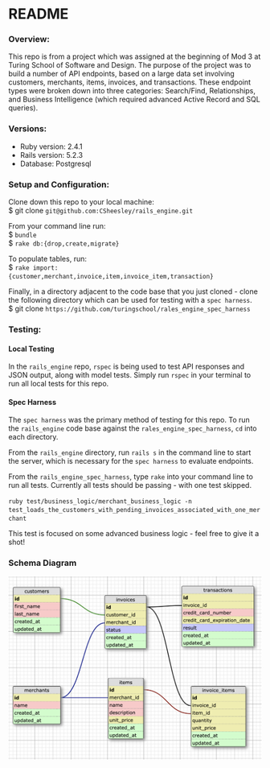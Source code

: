 # README

### Overview:
  This repo is from a project which was assigned at the beginning of Mod 3 at Turing School of Software and Design. The purpose of the project was to build a number of API endpoints, based on a large data set involving customers, merchants, items, invoices, and transactions. These endpoint types were broken down into three categories: Search/Find, Relationships, and Business Intelligence (which required advanced Active Record and SQL queries).

### Versions:

* Ruby version: 2.4.1
* Rails version: 5.2.3
* Database: Postgresql

### Setup and Configuration:

  Clone down this repo to your local machine:\
  $ git clone `git@github.com:CSheesley/rails_engine.git`

  From your command line run:\
  $ `bundle`\
  $ `rake db:{drop,create,migrate}`

  To populate tables, run:\
  $ `rake import:{customer,merchant,invoice,item,invoice_item,transaction}`

  Finally, in a directory adjacent to the code base that you just cloned - clone the following directory which can be used for testing with a `spec harness`.\
  $ git clone `https://github.com/turingschool/rales_engine_spec_harness`

### Testing:

#### Local Testing

  In the `rails_engine` repo, `rspec` is being used to test API responses and JSON output, along with model tests. Simply run `rspec` in your terminal to run all local tests for this repo.

#### Spec Harness

  The `spec harness` was the primary method of testing for this repo. To run the `rails_engine` code base against the `rales_engine_spec_harness`, `cd` into each directory.

  From the `rails_engine` directory, run `rails s` in the command line to start the server, which is necessary for the `spec harness` to evaluate endpoints.

  From the `rails_engine_spec_harness`, type `rake` into your command line to run all tests. Currently all tests should be passing - with one test skipped.

  `ruby test/business_logic/merchant_business_logic -n test_loads_the_customers_with_pending_invoices_associated_with_one_merchant`

  This test is focused on some advanced business logic - feel free to give it a shot!

### Schema Diagram
![Rails Engine Schema](/schema_diagram.png?raw=true "Rails Engine Schema")
